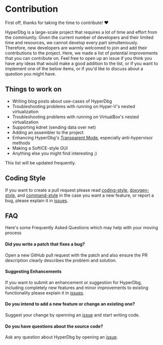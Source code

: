 # Contribution

First off, thanks for taking the time to contribute! ❤️

HyperDbg is a large-scale project that requires a lot of time and effort from the commiunity. Given the current number of developers and their limited time and resources, we cannot develop every part simulteniously. Therefore, new developers are warmly welcomed to join and add their contributions to the project. Here, we made a list of potential improvements that you can contribute on. Feel free to open up an issue if you think you have any ideas that would make a good addition to the list, or if you want to implement one of the below items, or if you'd like to discuss about a question you might have.

## Things to work on

- Writing blog posts about use-cases of HyperDbg
- Troubleshooting problems with running on Hyper-V's nested virtualization
- Troubleshooting problems with running on VirtualBox's nested virtualization
- Supporting kdnet (sending data over net)
- Adding an assembler to the project
- Enhancing HyperDbg's [Transparent Mode](https://docs.hyperdbg.org/using-hyperdbg/prerequisites/operation-modes#transparent-mode), especially anti-hypervisor methods
- Making a SoftICE-style GUI
- Anything else you might find interesting ;)

This list will be updated frequently.

## Coding Style
If you want to create a pull request please read [coding-style](https://docs.hyperdbg.org/contribution/style-guide/coding-style), [doxygen-style](https://docs.hyperdbg.org/contribution/style-guide/doxygen-style), and [command-style](https://docs.hyperdbg.org/contribution/style-guide/command-style) in the case you want a new feature, or report a bug, please explain it in [issues](https://GitHub.com/HyperDbg/HyperDbg/issues/).

## FAQ
Here's some Frequently Asked Questions which may help with your moving process

#### Did you write a patch that fixes a bug?
Open a new GitHub pull request with the patch and also ensure the PR description clearly describes the problem and solution.

#### Suggesting Enhancements

If you want to submit an enhancement or suggestion for HyperDbg, including completely new features and minor improvements to existing functionality please explain it in [issues](https://GitHub.com/HyperDbg/HyperDbg/issues/).

#### Do you intend to add a new feature or change an existing one?
Suggest your change by openning an [issue](https://GitHub.com/HyperDbg/HyperDbg/issues/) and start writing code.

#### Do you have questions about the source code?
Ask any question about HyperDbg by opening an [issue](https://GitHub.com/HyperDbg/HyperDbg/issues/).
